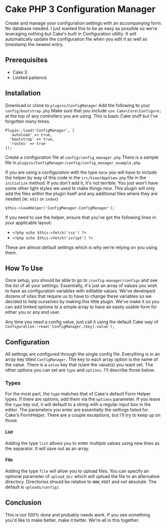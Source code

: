 # Cake PHP 3 Configuration Manager
Create and manage your configuration settings with an accompanying form. No database needed. I just wanted this to be as easy as possible so we're leveraging nothing but Cake's built in Configuration utility. It will automatically update the configuration file when you edit it as well as timestamp the newest entry.

## Prerequisites
* Cake 3
* Limited patience

## Installation
Download or clone to `plugins/ConfigManager`
Add the following to your `config/bootstrap.php`
Make sure that you include `use Cake\Core\Configure;` at the top of any controllers you are using. This is basic Cake stuff but I've forgotten many times.

```
Plugin::load('ConfigManager', [
  'autoload' => true,
  'bootstrap' => true,
  'routes' => true
]);
```

Create a configuration file at `config/config_manager.php`
There is a sample file in `plugins/ConfigManager/config/config_manager_example.php`

If you are using a configuration with the type `date` you will have to include the helper by way of this code in the `src/View/AppView.php` file in the `initialize` method. If you don't add it, it's not terrible. You just won't have some other light styles we used to make things nice. This plugin will only add the files within the plugin itself and any additional files where they are needed (ie: `edit` or `index`)

```
$this->loadHelper('ConfigManager.ConfigManager');
```

If you need to use the helper, ensure that you've got the following lines in your applicable layout:

* `<?php echo $this->fetch('css') ?>`
* `<?php echo $this->fetch('script') ?>`

These are almost default settings which is why we're relying on you using them.

## How To Use
Once setup, you should be able to go to `/config-manager/configs` and see the list of all your settings. Essentially, it's just an array of values you wish to have as configuration variables with editable values. We've developed dozens of sites that require us to have to change these variables so we decided to help ourselves by making this little plugin. We've make it so you can add limited options to a simple array to have an easily usable form for either you or any end user.

Any time you need a config value, just call it using the default Cake way of `Configuration::read('ConfigManager.[key].value');`

## Configuration
All settings are configured through the single config file. Everything is in an array key titled `ConfigManager`. The key to each array option is the name of the value. There is a `value` key that is/are the value(s) you want set. The other options you can set are `type` and `options`. I'll describe those below.

### Types
For the most part, the `type` matches that of Cake's default Form Helper types. If there are options, add them via the `options` parameter. If you leave the `type` key out, it will default to a string with a regular input box in the editor. The parameters you enter are essentially the settings listed for Cake's FormHelper. There are a couple exceptions, but I'll try to keep up on those.

#### List
Adding the type `list` allows you to enter multiple values using new lines as the separator. It will save out as an array.

#### File
Adding the type `file` will allow you to upload files. You can specify an optional parameter of `upload_dir` which will upload the file to an alternative directory. Directories should be relative to `WWW_ROOT` and not absolute. The default is `uploads/config/`.

## Conclusion
This is not 100% done and probably needs work. If you see something you'd like to make better, make it better. We're all in this together.